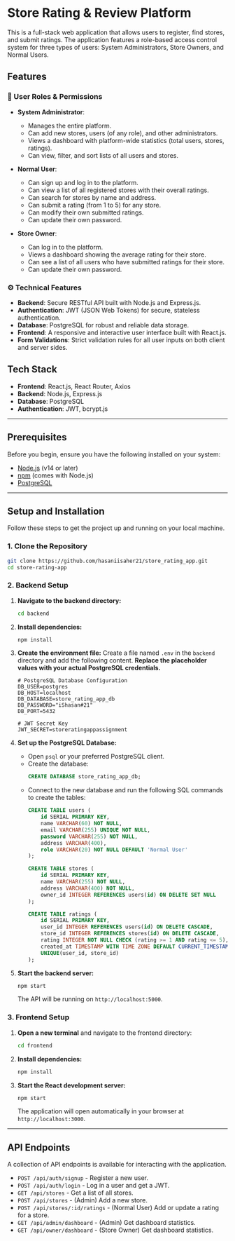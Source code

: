 # Store Rating & Review Platform

This is a full-stack web application that allows users to register, find stores, and submit ratings. The application features a role-based access control system for three types of users: System Administrators, Store Owners, and Normal Users.

## Features

### 👤 User Roles & Permissions

* **System Administrator**:
    * Manages the entire platform.
    * Can add new stores, users (of any role), and other administrators.
    * Views a dashboard with platform-wide statistics (total users, stores, ratings).
    * Can view, filter, and sort lists of all users and stores.

* **Normal User**:
    * Can sign up and log in to the platform.
    * Can view a list of all registered stores with their overall ratings.
    * Can search for stores by name and address.
    * Can submit a rating (from 1 to 5) for any store.
    * Can modify their own submitted ratings.
    * Can update their own password.

* **Store Owner**:
    * Can log in to the platform.
    * Views a dashboard showing the average rating for their store.
    * Can see a list of all users who have submitted ratings for their store.
    * Can update their own password.

### ⚙️ Technical Features

* **Backend**: Secure RESTful API built with Node.js and Express.js.
* **Authentication**: JWT (JSON Web Tokens) for secure, stateless authentication.
* **Database**: PostgreSQL for robust and reliable data storage.
* **Frontend**: A responsive and interactive user interface built with React.js.
* **Form Validations**: Strict validation rules for all user inputs on both client and server sides.

## Tech Stack

* **Frontend**: React.js, React Router, Axios
* **Backend**: Node.js, Express.js
* **Database**: PostgreSQL
* **Authentication**: JWT, bcrypt.js

---

## Prerequisites

Before you begin, ensure you have the following installed on your system:
* [Node.js](https://nodejs.org/en/) (v14 or later)
* [npm](https://www.npmjs.com/) (comes with Node.js)
* [PostgreSQL](https://www.postgresql.org/download/)

---

## Setup and Installation

Follow these steps to get the project up and running on your local machine.

### 1. Clone the Repository

```bash
git clone https://github.com/hasaniisaher21/store_rating_app.git
cd store-rating-app
```

### 2. Backend Setup

1.  **Navigate to the backend directory:**
    ```bash
    cd backend
    ```

2.  **Install dependencies:**
    ```bash
    npm install
    ```

3.  **Create the environment file:**
    Create a file named `.env` in the `backend` directory and add the following content. **Replace the placeholder values with your actual PostgreSQL credentials.**

    ```env
    # PostgreSQL Database Configuration
    DB_USER=postgres
    DB_HOST=localhost
    DB_DATABASE=store_rating_app_db
    DB_PASSWORD="iShasan#21"
    DB_PORT=5432

    # JWT Secret Key
    JWT_SECRET=storeratingappassignment
    ```

4.  **Set up the PostgreSQL Database:**
    * Open `psql` or your preferred PostgreSQL client.
    * Create the database:
        ```sql
        CREATE DATABASE store_rating_app_db;
        ```
    * Connect to the new database and run the following SQL commands to create the tables:
        ```sql
        CREATE TABLE users (
            id SERIAL PRIMARY KEY,
            name VARCHAR(60) NOT NULL,
            email VARCHAR(255) UNIQUE NOT NULL,
            password VARCHAR(255) NOT NULL,
            address VARCHAR(400),
            role VARCHAR(20) NOT NULL DEFAULT 'Normal User'
        );

        CREATE TABLE stores (
            id SERIAL PRIMARY KEY,
            name VARCHAR(255) NOT NULL,
            address VARCHAR(400) NOT NULL,
            owner_id INTEGER REFERENCES users(id) ON DELETE SET NULL
        );

        CREATE TABLE ratings (
            id SERIAL PRIMARY KEY,
            user_id INTEGER REFERENCES users(id) ON DELETE CASCADE,
            store_id INTEGER REFERENCES stores(id) ON DELETE CASCADE,
            rating INTEGER NOT NULL CHECK (rating >= 1 AND rating <= 5),
            created_at TIMESTAMP WITH TIME ZONE DEFAULT CURRENT_TIMESTAMP,
            UNIQUE(user_id, store_id)
        );
        ```

5.  **Start the backend server:**
    ```bash
    npm start
    ```
    The API will be running on `http://localhost:5000`.

### 3. Frontend Setup

1.  **Open a new terminal** and navigate to the frontend directory:
    ```bash
    cd frontend
    ```

2.  **Install dependencies:**
    ```bash
    npm install
    ```

3.  **Start the React development server:**
    ```bash
    npm start
    ```
    The application will open automatically in your browser at `http://localhost:3000`.

---

## API Endpoints

A collection of API endpoints is available for interacting with the application.

* `POST /api/auth/signup` - Register a new user.
* `POST /api/auth/login` - Log in a user and get a JWT.
* `GET /api/stores` - Get a list of all stores.
* `POST /api/stores` - (Admin) Add a new store.
* `POST /api/stores/:id/ratings` - (Normal User) Add or update a rating for a store.
* `GET /api/admin/dashboard` - (Admin) Get dashboard statistics.
* `GET /api/owner/dashboard` - (Store Owner) Get dashboard statistics.
